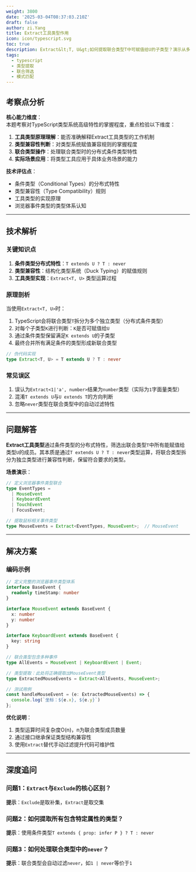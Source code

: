 ```yaml
---
weight: 3800
date: '2025-03-04T08:37:03.210Z'
draft: false
author: zi.Yang
title: Extract工具类型作用
icon: icon/typescript.svg
toc: true
description: Extract&lt;T, U&gt;如何提取联合类型T中可赋值给U的子类型？演示从多种事件类型中提取鼠标事件类型的场景
tags:
  - typescript
  - 类型提取
  - 联合筛选
  - 模式匹配
---
```


## 考察点分析

**核心能力维度**：  
本题考察对TypeScript类型系统高级特性的掌握程度，重点检验以下维度：

1. **工具类型原理理解**：能否准确解释Extract工具类型的工作机制
2. **类型兼容性判断**：对类型系统赋值兼容规则的掌握程度
3. **联合类型操作**：处理联合类型时的分布式条件类型特性
4. **实际场景应用**：将类型工具应用于具体业务场景的能力

**技术评估点**：  

- 条件类型（Conditional Types）的分布式特性  
- 类型兼容性（Type Compatibility）规则  
- 工具类型的实现原理  
- 浏览器事件类型的类型体系认知  

---

## 技术解析

### 关键知识点

1. **条件类型分布式特性**：`T extends U ? T : never`  
2. **类型兼容性**：结构化类型系统（Duck Typing）的赋值规则  
3. **工具类型实现**：`Extract<T, U>` 类型运算过程  

### 原理剖析

当使用`Extract<T, U>`时：

1. TypeScript会将联合类型`T`拆分为多个独立类型（分布式条件类型）
2. 对每个子类型`K`进行判断：`K`是否可赋值给`U`
3. 通过条件类型保留满足`K extends U`的子类型
4. 最终合并所有满足条件的类型形成新联合类型

```typescript
// 伪代码实现
type Extract<T, U> = T extends U ? T : never
```

### 常见误区

1. 误认为`Extract<1|'a', number>`结果为`number`类型（实际为`1`字面量类型）
2. 混淆`T extends U`与`U extends T`的方向判断
3. 忽略`never`类型在联合类型中的自动过滤特性

---

## 问题解答

**Extract工具类型**通过条件类型的分布式特性，筛选出联合类型`T`中所有能赋值给类型`U`的成员。其本质是通过`T extends U ? T : never`类型运算，将联合类型拆分为独立类型进行兼容性判断，保留符合要求的类型。

**场景演示**：

```typescript
// 定义浏览器事件类型联合
type EventTypes = 
  | MouseEvent 
  | KeyboardEvent
  | TouchEvent
  | FocusEvent;

// 提取鼠标相关事件类型
type MouseEvents = Extract<EventTypes, MouseEvent>;  // MouseEvent
```

---

## 解决方案

### 编码示例

```typescript
// 定义完整的浏览器事件类型体系
interface BaseEvent {
  readonly timeStamp: number
}

interface MouseEvent extends BaseEvent {
  x: number
  y: number
}

interface KeyboardEvent extends BaseEvent {
  key: string
}

// 联合类型包含多种事件
type AllEvents = MouseEvent | KeyboardEvent | Event;

// 类型提取：此处将正确提取出MouseEvent类型
type ExtractedMouseEvents = Extract<AllEvents, MouseEvent>;

// 测试用例
const handleMouseEvent = (e: ExtractedMouseEvents) => {
  console.log(`坐标：${e.x}, ${e.y}`)
};
```

**优化说明**：  

1. 类型运算时间复杂度O(n)，n为联合类型成员数量  
2. 通过接口继承保证类型结构兼容性  
3. 使用`Extract`替代手动过滤提升代码可维护性

---

## 深度追问

### 问题1：`Extract`与`Exclude`的核心区别？

**提示**：`Exclude`是取补集，`Extract`是取交集

### 问题2：如何提取所有包含特定属性的类型？

**提示**：使用条件类型`T extends { prop: infer P } ? T : never`

### 问题3：如何处理联合类型中的`never`？

**提示**：联合类型会自动过滤`never`，如`1 | never`等价于`1`
